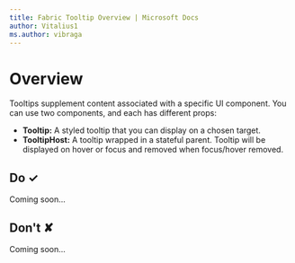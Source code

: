 ```yaml
---
title: Fabric Tooltip Overview | Microsoft Docs
author: Vitalius1
ms.author: vibraga
---
```


# Overview
Tooltips supplement content associated with a specific UI component. You can use two components, and each has different props:

- **Tooltip:** A styled tooltip that you can display on a chosen target.
- **TooltipHost:** A tooltip wrapped in a stateful parent. Tooltip will be displayed on hover or focus and removed when focus&#x2F;hover removed.


## Do &#10003;
Coming soon...

## Don't &#10008;
Coming soon...